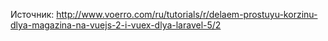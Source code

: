 Источник:
http://www.voerro.com/ru/tutorials/r/delaem-prostuyu-korzinu-dlya-magazina-na-vuejs-2-i-vuex-dlya-laravel-5/2
